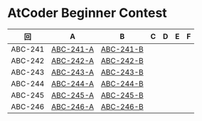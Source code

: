# AtCoder Beginner Contest

| 回 | A | B | C | D | E | F |
|:---:|:---:|:---:|:---:|:---:|:---:|:---:|
| ABC-241 | [ABC-241-A](ABC-241-A.py) | [ABC-241-B](ABC-241-B.py) |  |  |  |  |
| ABC-242 | [ABC-242-A](ABC-242-A.py) | [ABC-242-B](ABC-242-B.py) |  |  |  |  |
| ABC-243 | [ABC-243-A](ABC-243-A.py) | [ABC-243-B](ABC-243-B.py) |  |  |  |  |
| ABC-244 | [ABC-244-A](ABC-244-A.py) | [ABC-244-B](ABC-244-B.py) |  |  |  |  |
| ABC-245 | [ABC-245-A](ABC-245-A.py) | [ABC-245-B](ABC-245-B.py) |  |  |  |  |
| ABC-246 | [ABC-246-A](ABC-246-A.py) | [ABC-246-B](ABC-246-B.py) |  |  |  |  |
